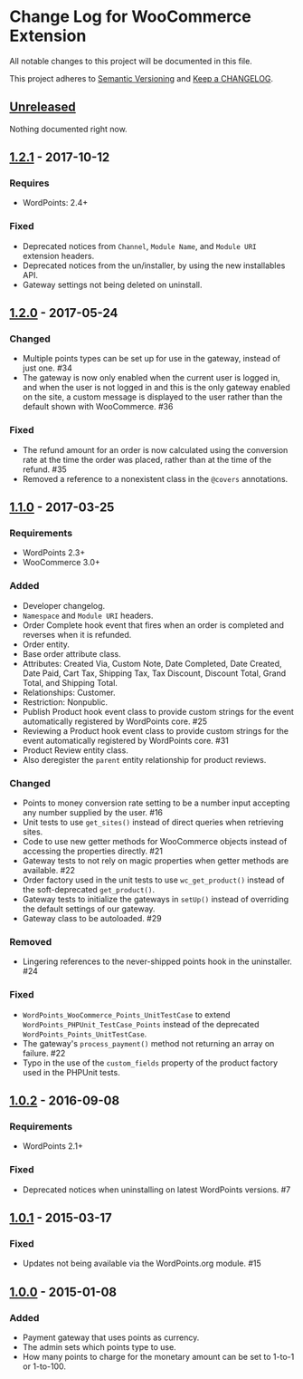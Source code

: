 # Change Log for WooCommerce Extension

All notable changes to this project will be documented in this file.

This project adheres to [Semantic Versioning](http://semver.org/) and [Keep a CHANGELOG](http://keepachangelog.com/).

## [Unreleased]

Nothing documented right now.

## [1.2.1] - 2017-10-12

### Requires

- WordPoints: 2.4+

### Fixed

- Deprecated notices from `Channel`, `Module Name`, and `Module URI` extension headers.
- Deprecated notices from the un/installer, by using the new installables API.
- Gateway settings not being deleted on uninstall.

## [1.2.0] - 2017-05-24

### Changed

- Multiple points types can be set up for use in the gateway, instead of just one. #34
- The gateway is now only enabled when the current user is logged in, and when the user is not logged in and this is the only gateway enabled on the site, a custom message is displayed to the user rather than the default shown with WooCommerce. #36

### Fixed

- The refund amount for an order is now calculated using the conversion rate at the time the order was placed, rather than at the time of the refund. #35
- Removed a reference to a nonexistent class in the `@covers` annotations.

## [1.1.0] - 2017-03-25

### Requirements

- WordPoints 2.3+
- WooCommerce 3.0+

### Added

- Developer changelog.
- `Namespace` and `Module URI` headers.
- Order Complete hook event that fires when an order is completed and reverses when it is refunded.
- Order entity.
 - Base order attribute class.
 - Attributes: Created Via, Custom Note, Date Completed, Date Created, Date Paid, Cart Tax, Shipping Tax, Tax Discount, Discount Total, Grand Total, and Shipping Total.
 - Relationships: Customer.
 - Restriction: Nonpublic.
- Publish Product hook event class to provide custom strings for the event automatically registered by WordPoints core. #25
- Reviewing a Product hook event class to provide custom strings for the event automatically registered by WordPoints core. #31
- Product Review entity class.
 - Also deregister the `parent` entity relationship for product reviews.

### Changed

- Points to money conversion rate setting to be a number input accepting any number supplied by the user. #16
- Unit tests to use `get_sites()` instead of direct queries when retrieving sites.
- Code to use new getter methods for WooCommerce objects instead of accessing the properties directly. #21
- Gateway tests to not rely on magic properties when getter methods are available. #22
- Order factory used in the unit tests to use `wc_get_product()` instead of the soft-deprecated `get_product()`.
- Gateway tests to initialize the gateways in `setUp()` instead of overriding the default settings of our gateway.
- Gateway class to be autoloaded. #29

### Removed

- Lingering references to the never-shipped points hook in the uninstaller. #24

### Fixed

- `WordPoints_WooCommerce_Points_UnitTestCase` to extend `WordPoints_PHPUnit_TestCase_Points` instead of the deprecated `WordPoints_Points_UnitTestCase`.
- The gateway's `process_payment()` method not returning an array on failure. #22
- Typo in the use of the `custom_fields` property of the product factory used in the PHPUnit tests.

## [1.0.2] - 2016-09-08

### Requirements

- WordPoints 2.1+

### Fixed

- Deprecated notices when uninstalling on latest WordPoints versions. #7

## [1.0.1] - 2015-03-17

### Fixed

- Updates not being available via the WordPoints.org module. #15

## [1.0.0] - 2015-01-08

### Added

- Payment gateway that uses points as currency.
 - The admin sets which points type to use.
 - How many points to charge for the monetary amount can be set to 1-to-1 or 1-to-100.

[unreleased]: https://github.com/WordPoints/woocommerce/compare/master...HEAD
[1.2.1]: https://github.com/WordPoints/woocommerce/compare/1.2.0...1.2.1
[1.2.0]: https://github.com/WordPoints/woocommerce/compare/1.1.0...1.2.0
[1.1.0]: https://github.com/WordPoints/woocommerce/compare/1.0.2...1.1.0
[1.0.2]: https://github.com/WordPoints/woocommerce/compare/1.0.1...1.0.2
[1.0.1]: https://github.com/WordPoints/woocommerce/compare/1.0.0...1.0.1
[1.0.0]: https://github.com/WordPoints/woocommerce/compare/...1.0.0
